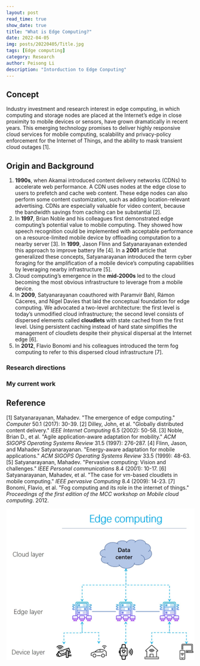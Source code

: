 ```yaml
---
layout: post
read_time: true
show_date: true
title: "What is Edge Computing?"
date: 2022-04-05
img: posts/20220405/Title.jpg
tags: [Edge computing]
category: Research
author: Peisong Li
description: "Intorduction to Edge Conputing"
---
```


## Concept
Industry investment and research interest in edge computing, in which computing and storage nodes are placed at the Internet’s edge in close proximity to mobile devices or sensors, have grown dramatically in recent years. This emerging technology promises to deliver highly responsive cloud services for mobile computing, scalability and privacy-policy enforcement for the Internet of Things, and the ability to mask transient cloud outages [1].

## Origin and Background
1. **1990s**, when Akamai introduced content delivery networks (CDNs) to accelerate web performance. A CDN uses nodes at the edge close to users to prefetch and cache web content. These edge nodes can also perform some content customization, such as adding location-relevant advertising. CDNs are especially valuable for video content, because the bandwidth savings from caching can be substantial [2].
2. In **1997**, Brian Noble and his colleagues first demonstrated edge computing’s potential value to mobile computing. They showed how speech recognition could be implemented with acceptable performance on a resource-limited mobile device by offloading computation to a nearby server [3]. In **1999**, Jason Flinn and Satyanarayanan extended this approach to improve battery life [4]. In a **2001** article that generalized these concepts, Satyanarayanan introduced the term cyber foraging for the amplification of a mobile device’s computing capabilities by leveraging nearby infrastructure  [5].
3. Cloud computing’s emergence in the **mid-2000s** led to the cloud becoming the most obvious infrastructure to leverage from a mobile device.
4. In **2009**, Satyanarayanan coauthored with Paramvir Bahl, Rámon Cáceres, and Nigel Davies that laid the conceptual foundation for edge computing. We advocated a two-level architecture: the first level is today’s unmodified cloud infrastructure; the second level consists of dispersed elements called **cloudlets** with state cached from the first level. Using persistent caching instead of hard state simplifies the management of cloudlets despite their physical dispersal at the Internet edge  [6].
5. In **2012**, Flavio Bonomi and his colleagues introduced the term fog computing to refer to this dispersed cloud infrastructure [7].

### Research directions

### My current work

## Reference
[1] Satyanarayanan, Mahadev. "The emergence of edge computing." _Computer_ 50.1 (2017): 30-39.
[2] Dilley, John, et al. "Globally distributed content delivery." _IEEE Internet Computing_ 6.5 (2002): 50-58.
[3] Noble, Brian D., et al. "Agile application-aware adaptation for mobility." _ACM SIGOPS Operating Systems Review_ 31.5 (1997): 276-287.
[4] Flinn, Jason, and Mahadev Satyanarayanan. "Energy-aware adaptation for mobile applications." _ACM SIGOPS Operating Systems Review_ 33.5 (1999): 48-63.
[5] Satyanarayanan, Mahadev. "Pervasive computing: Vision and challenges." _IEEE Personal communications_ 8.4 (2001): 10-17.
[6] Satyanarayanan, Mahadev, et al. "The case for vm-based cloudlets in mobile computing." _IEEE pervasive Computing_ 8.4 (2009): 14-23.
[7] Bonomi, Flavio, et al. "Fog computing and its role in the internet of things." _Proceedings of the first edition of the MCC workshop on Mobile cloud computing_. 2012.

![Edge computing](./assets/img/posts/20220405/Edge.jpg)

